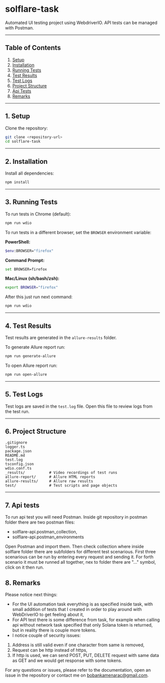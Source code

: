 # solflare-task

Automated UI testing project using WebdriverIO. API tests can be managed with Postman.

---

## Table of Contents

1. [Setup](#setup)
2. [Installation](#installation)
3. [Running Tests](#running-tests)
4. [Test Results](#test-results)
5. [Test Logs](#test-logs)
6. [Project Structure](#project-structure)
7. [Api Tests](#api-tests)
8. [Remarks](#remarks)

---

## 1. Setup

Clone the repository:
```sh
git clone <repository-url>
cd solflare-task
```

---

## 2. Installation

Install all dependencies:
```sh
npm install
```

---

## 3. Running Tests

To run tests in Chrome (default):
```sh
npm run wdio
```

To run tests in a different browser, set the `BROWSER` environment variable:

**PowerShell:**
```sh
$env:BROWSER="firefox"
```

**Command Prompt:**
```sh
set BROWSER=firefox
```

**Mac/Linux (sh/bash/zsh):**
```sh
export BROWSER="firefox"
```

After this just run next command:

```sh
npm run wdio
```

---

## 4. Test Results

Test results are generated in the `allure-results` folder.

To generate Allure report run:

```sh
npm run generate-allure
```

To open Allure report run:

```sh
npm run open-allure
```

---

## 5. Test Logs

Test logs are saved in the `test.log` file. Open this file to review logs from the test run.

---

## 6. Project Structure

```
.gitignore
logger.ts
package.json
README.md
test.log
tsconfig.json
wdio.conf.ts
_results/           # Video recordings of test runs
allure-report/      # Allure HTML reports
allure-results/     # Allure raw results
test/               # Test scripts and page objects
```

---

## 7. Api tests

To run api test you will need Postman. Inside git repository in postman folder there are two postman files:
- solflare-api.postman_collection,
- solflare-api.postman_environments

Open Postman and import them. Then check collection where inside solflare folder there are subfolders for different test scenarious.
First three scenarious can be run by entering every request and sending it.
For forth scenario it must be runned all together, nex to folder there are "..." symbol, click on it then run.

## 8. Remarks

Please notice next things:
- For the UI automation task everything is as specified inside task, with small addition of tests that I created in order to play around with WebDriverIO to get feeling about it,
- For API test there is some difference from task, for example when calling api without network task specified that only Solana token is returned, but in reality there is couple more tokens. 
- I notice couple of security issues:
1) Address is still valid even if one character from same is removed,
2) Request can be http instead of https,
3) If http is used, we can send POST, PUT, DELETE request with same data as GET and we would get response with some tokens.

For any questions or issues, please refer to the documentation, open an issue in the repository or contact me on bobankamenarac@gmail.com.